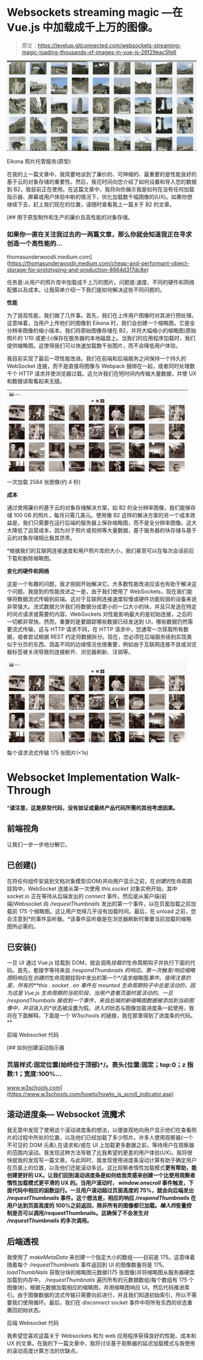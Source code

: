 # Websockets streaming magic —在 Vue.js 中加载成千上万的图像。

> 原文：<https://levelup.gitconnected.com/websockets-streaming-magic-loading-thousands-of-images-in-vue-js-26f29eac5fe6>

![](img/8dc14a7c9282db2674989a52cd7b6c20.png)

Eikona 照片托管服务(原型)

在我的上一篇文章中，我简要地谈到了廉价的、可伸缩的、最重要的是性能良好的基于云的对象存储的重要性。然后，我花时间向您介绍了如何设置和导入您的数据到 B2，我目前正在使用。在这篇文章中，我将向你展示我是如何在没有任何加载指示器、屏幕或用户体验中断的情况下，优化加载数千幅图像的(UX)。如果你想继续下去，赶上我们现在的位置，请随时查看我上一篇关于 B2 的文章。

[](https://thomasunderwoodii.medium.com/cheap-and-performant-object-storage-for-prototyping-and-production-8664d317dc8e) [## 用于原型制作和生产的廉价且高性能的对象存储。

### 如果你一直在关注我过去的一两篇文章，那么你就会知道我正在寻求创造一个高性能的…

thomasunderwoodii.medium.com](https://thomasunderwoodii.medium.com/cheap-and-performant-object-storage-for-prototyping-and-production-8664d317dc8e) 

任务是:从用户的照片库中加载成千上万的图片。问题是:速度、不同的硬件和网络配置以及成本。让我简单介绍一下我们是如何解决这些不同问题的。

**性能**

为了提高性能，我们做了几件事。首先，我们在上传用户图像时对其进行预处理。这意味着，当用户上传他们的图像到 Eikona 时，我们会创建一个缩略图，它是全分辨率图像的缩小版本。我们将原始图像存储在 B2，并将大幅缩小的缩略图(原始照片的 1/10 或更小)保存在服务器的本地磁盘上。当我们的应用程序加载时，我们提供缩略图。这使得我们可以快速加载数千张图片，而不会降低用户体验。

我目前实现了最后一项性能改进。我们在前端和后端服务之间保持一个持久的 WebSocket 连接，而不是直接将图像与 Webpack 捆绑在一起，或者同时处理数千个 HTTP 请求并使浏览器过载。这允许我们在短时间内传输大量数据，并使 UX 和数据读取看起来无缝。

![](img/355fbc425f110424afaada577bc2a3e1.png)

一次加载 2584 张图像(约 4 秒)

**成本**

通过使用廉价的基于云的对象存储解决方案，如 B2 的全分辨率图像，我们能够存储 100 GB 的照片，每月只需几美元。使用像 B2 这样的解决方案的另一个成本效益是，我们只需要在运行后端的服务器上保存缩略图，而不是全分辨率图像。这大大降低了运营成本，因为对于照片或视频等大量数据，基于服务器的块存储与基于云的对象存储相比极其昂贵。

*根据我们的互联网连接速度和用户照片库的大小，我们甚至可以在每次会话前后下载和删除缩略图。

**变化的硬件和网络**

这是一个有趣的问题，我才刚刚开始解决它。大多数性能改进应该也有助于解决这个问题。我提到的性能改进之一是，由于我们使用了 WebSockets，现在我们能够将数据流式传输到前端。这对于互联网连接速度较慢或硬件功能较弱的设备来说非常强大。流式数据允许我们将数据分成更小的一口大小的块，并且只发送在特定时间点请求或需要的内容。WebSockets 对性能影响最大的是初始连接，之后的一切都非常快。然而，重要的是要跟踪哪些数据已经发送到 UI，哪些数据仍然需要流式传输，这与 HTTP 请求不同，在 HTTP 请求中，您通常一次获取所有数据，或者尝试根据 REST 约定将数据拆分。现在，您必须在后端服务级别实现类似于分页的东西。涵盖不同的边缘情况也很重要，例如由于互联网连接不良或浏览器标签被关闭导致的连接断开、浏览器刷新、注销等。

![](img/05df8725bf96de96f3309269b8fd3cdb.png)

每个请求流式传输 175 张图片(<1s)

# Websocket Implementation Walk-Through

***请注意，这是原型代码，没有验证或最终产品代码所需的其他考虑因素。**

## **前端视角**

让我们一步一步地分解它。

## 已创建()

在将任何组件安装到文档对象模型(DOM)并向用户显示之前，在*创建的*生命周期挂钩中，WebSocket 连接从第一次使用 *this.socket* 对象实例开始，其中 socket.io 正在等待从后端发出的 *connect* 事件。然后是从客户端(前端)Websocket 向 */requestThumbnails* 发出的第一个事件，以在页面加载之前加载前 175 个缩略图。这让用户觉得几乎没有加载时间。最后，在 unload 之前，您会注意到*的事件监听器。*该事件监听器是在浏览器刷新时重置当前加载的缩略图所必需的。

## 已安装()

一旦 UI 通过 Vue.js 挂载到 DOM，就会调用*挂载的*生命周期钩子并执行下面的代码。首先，套接字等待来自 */respondThumbnails 的响应。*第一次触发*/响应缩略图*将响应在*创建的*生命周期挂钩中发出的第一个*/请求缩略图*事件。值得注意的是，所有的**this . socket . on 事件在 *mounted* 生命周期钩子中总是活动的，因为这是 Vue.js 生命周期的当前阶段，当用户查看页面时是活动的。一旦 */respondThumbails* 接收到一个事件，来自后端的新缩略图数据被添加到当前图像中，并且*进入的*状态被设置为假。*进入的*状态与图像加载进度条一起使用，我将在下面解释。下面是一个 W3schools 的链接，我在那里得到了进度条的代码。**

前端 Websocket 代码

[](https://www.w3schools.com/howto/howto_js_scroll_indicator.asp) [## 如何创建滚动指示器

### 页眉样式:固定位置(始终位于顶部)*/。表头{位置:固定；top:0；z 指数:1；宽度:100%…

www.w3schools.com](https://www.w3schools.com/howto/howto_js_scroll_indicator.asp) 

## 滚动进度条— Websocket 流魔术

我无意中发现了使用这个滚动进度条的想法，以便直观地向用户显示他们在查看照片的过程中所处的位置，以及他们已经加载了多少照片。许多人使用观察器(一个不可见的 DOM 元素),在请求和/或在 UI 上加载更多数据之前，等待用户在观察器的范围内滚动。我发现这种方法导致了比我希望的更差的用户体验(UX)。我将很快就我的发现写一篇文章。与此同时，我发现使用进度条滚动计算有助于确定用户在页面上的位置，以及他们还能滚动多远。这比观察者惰性加载模式**更有帮助，能创建更好的 UX。让我们回到滚动进度条是如何给我灵感来创建一个比使用观察者惰性加载模式更平滑的 UX 的。当用户滚动时， *window.onscroll* 事件触发，下面代码中相应的函数运行。一旦用户滚动超过页面高度的 75%，就会向后端发出 */requestThumbnails* 事件。这个想法是，相应的响应 */respondThumbnails* 在用户达到页面高度的 100%之前返回，除非所有的图像都已加载。*输入的*变量控制是否可以调用/requestThumbnails。这确保了不会发生对 */requestThumbnails* 的多次调用。**

## **后端透视**

我使用了 *makeMetaData* 来创建一个指定大小的数组——目前是 175。这意味着随着每个 */requestThumbnails* 事件返回到 UI 的图像数量将是 175。 *loadThumbNails* 获取分块的缩略图元数据(175 张图像)并将缩略图从服务器硬盘加载到内存中。 */requestThumbnails* 遍历所有的元数据数组(每个数组有 175 个图像块)，根据元数据加载相应的缩略图，并用缩略图响应 UI。然后代码推进索引。由于图像数据的流式传输只需要向前进行，并且我们知道初始索引，所以不需要我们使用循环。最后，我们在 *disconnect* socket 事件中将所有东西的状态重置回初始状态。

后端 Websocket 代码

我希望您喜欢这篇关于 Websockets 和为 web 应用程序获得良好的性能、成本和 UX 的文章。在我的下一篇文章中，我将讨论基于观察器的延迟加载模式与我使用的滚动高度计算方法的优缺点。